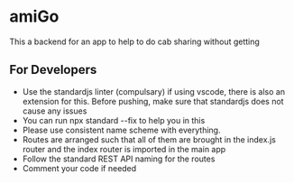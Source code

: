 # amiGo
This a backend for an app to help to do cab sharing without getting 

## For Developers
* Use the standardjs linter (compulsary) if using vscode, there is also an extension for this. Before pushing, make sure that standardjs does not cause any issues
* You can run npx standard --fix to help you in this
* Please use consistent name scheme with everything.
* Routes are arranged such that all of them are brought in the index.js router and the index router is imported in the main app
* Follow the standard REST API naming for the routes
* Comment your code if needed
